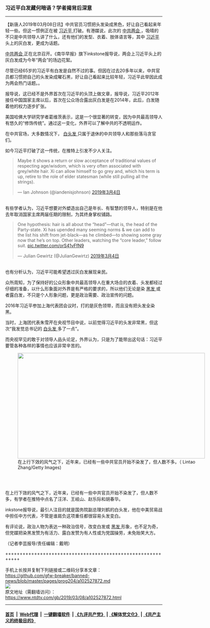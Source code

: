 ### 习近平白发藏何暗语？学者揭背后深意
------------------------

<div class="post_content" itemprop="articleBody">
 <p>
  【新唐人2019年03月08日讯】中共官员习惯把头发染成黑色，好让自己看起来年轻一些。但这一惯例正在被
  <a href="https://www.ntdtv.com/gb/习近平.htm">
   习近平
  </a>
  打破。有港媒说，此次的
  <a href="https://www.ntdtv.com/gb/中共两会.htm">
   中共两会
  </a>
  ，吸晴的不只是中共领导人讲了什么，还有他们的发型、衣着、肢体语言等，其中
  <a href="https://www.ntdtv.com/gb/习近平.htm">
   习近平
  </a>
  头上的灰白发，更成为话题。
 </p>
 <p>
  <a href="https://www.ntdtv.com/gb/中共两会.htm">
   中共两会
  </a>
  正在北京召开。《南华早报》旗下inkstone报导说，两会上习近平头上的灰白发成为今年“两会”的场边花絮。
 </p>
 <p>
  尽管已经65岁的习近平有白发是自然不过的事。但因在过去20多年以来，中共官员都习惯把自己的头发染成曜石黑，好让自己看起来比较年轻，习近平此举因此成为两会热门话题。。
 </p>
 <p>
  报导说，这已经不是外界首次在习近平的头顶上做文章，报导说，习近平2012年接任中国国家主席以后，首次在公众场合露出灰白发是在2014年，此后，白发随着他的权力逐步扩张。
 </p>
 <p>
  美国哈佛大学研究学者葛维茨表示，这是一个很显著的转变，因为中共最高领导人有悠久的“修饰传统”。通过这一变化，外界可以了解中共的不透明运作。
 </p>
 <p>
  在中共官场，大多数情况下，
  <a href="https://www.ntdtv.com/gb/白头发.htm">
   白头发
  </a>
  只属于退休的中共领导人和那些落马贪官们。
 </p>
 <p>
  如今习近平打破了这一传统，在推特上引发不少人关注。
 </p>
 <blockquote class="twitter-tweet" data-lang="zh-cn">
  <p dir="ltr" lang="en">
   Maybe it shows a return or slow acceptance of traditional values of respecting age/wisdom, which is very often associated with grey/white hair. Xi can allow himself to go grey and, which his term is up, retire to the role of elder statesman (while still pulling all the strings).
  </p>
  <p>
   — Ian Johnson (@iandenisjohnson)
   <a href="https://twitter.com/iandenisjohnson/status/1102719055562080257?ref_src=twsrc%5Etfw">
    2019年3月4日
   </a>
  </p>
 </blockquote>
 <p>
  <script async="" charset="utf-8" src="https://platform.twitter.com/widgets.js">
  </script>
  <br/>
  有些学者认为，习近平想要对外塑造出自己是年长、有智慧的领导人，特别是在他去年取消国家主席两届任期的限制，为其终身掌权铺路。
 </p>
 <blockquote class="twitter-tweet" data-conversation="none" data-lang="zh-cn">
  <p dir="ltr" lang="en">
   One hypothesis: hair is all about the “head"—that is, the head of the Party-state. Xi has upended many seeming norms &amp; we can add to the list his shift from jet-black—as he climbed—to showing some gray now that he’s on top. Other leaders, watching the “core leader," follow suit.
   <a href="https://t.co/orS41vFfN9">
    pic.twitter.com/orS41vFfN9
   </a>
  </p>
  <p>
   — Julian Gewirtz (@JulianGewirtz)
   <a href="https://twitter.com/JulianGewirtz/status/1102612453379182594?ref_src=twsrc%5Etfw">
    2019年3月4日
   </a>
  </p>
 </blockquote>
 <p>
  <script async="" charset="utf-8" src="https://platform.twitter.com/widgets.js">
  </script>
  <br/>
  也有分析认为，习近平可能希望透过灰白发展现亲民。
 </p>
 <p>
  众所周知，为了保持好的公众形象中共最高领导人在重大场合的衣着、头发都经过仔细的准备，以什么形象面对外界是有严格的要求的，所以他们无论是染
  <a href="https://www.ntdtv.com/gb/黑发.htm">
   黑发
  </a>
  或者露白发，不只是个人形象问题，更是政治需要、政治宣传的问题。
 </p>
 <p>
  2016年习近平参加上海代表团会议时，打的是灰色领带，而且没有把头发全染黑。
 </p>
 <p>
  当时，上海团代表朱雪芹在央视节目中说，以前觉得习近平的头发非常黑，但这次“我发觉总书记的
  <a href="https://www.ntdtv.com/gb/白头发.htm">
   白头发
  </a>
  多了一点”。
 </p>
 <p>
  而央视罕见的敢于对领导人品头论足，外界认为，只是为了能带出这句话：习近平要管各种各样的事情也应该非常辛苦的。
 </p>
 <figure class="wp-caption alignnone" id="attachment_102527874" style="width: 600px">
  <a href="https://www.ntdtv.com/assets/uploads/2019/03/GettyImages-1128710115.jpg">
   <img alt="" class="size-medium wp-image-102527874" height="338" src="https://www.ntdtv.com/assets/uploads/2019/03/GettyImages-1128710115-600x338.jpg" width="600"/>
  </a>
  <br/><figcaption class="wp-caption-text">
   在上行下效的风气之下，近年来，已经有一些中共官员开始不染发了，但人数不多。（ Lintao Zhang/Getty Images)
  </figcaption><br/>
 </figure><br/>
 <p>
  在上行下效的风气之下，近年来，已经有一些中共官员开始不染发了，但人数不多，有学者在推特中点名了汪洋、王岐山、赵乐际和胡春华。
 </p>
 <p>
  inkstone报导说，最引人注目的就是国务院副总理刘鹤的白头发，他在中美贸易战中担任中方代表，不管是谁肩负这项重任都很容易头发变白。
 </p>
 <p>
  有评论说，政治人物为表达一种政治信号，改变白发或
  <a href="https://www.ntdtv.com/gb/黑发.htm">
   黑发
  </a>
  形象，也不足为奇，但党媒把染黑发赞为有活力、露白发赞为有人性或为党国操劳，未免贻笑大方。
 </p>
 <p>
  （记者李芸报导/责任编辑：戴明）
 </p>
 <div class="single_ad">
 </div>
</div>

+++++++++++++++++++++++++++++++++++++++++++++++++++++++++++<br/><br/>
手机上长按并复制下列链接或二维码分享本文章：<br/>
https://github.com/gfw-breaker/banned-news/blob/master/pages/prog204/a102527872.md <br/>
<a href='https://github.com/gfw-breaker/banned-news/blob/master/pages/prog204/a102527872.md'><img src='https://github.com/gfw-breaker/banned-news/blob/master/pages/prog204/a102527872.md.png'/></a> <br/>
原文地址（需翻墙访问）：https://www.ntdtv.com/gb/2019/03/08/a102527872.html


------------------------
#### [首页](https://github.com/gfw-breaker/banned-news/blob/master/README.md) &nbsp;|&nbsp; [Web代理](https://github.com/labour-camp/helloworld) &nbsp;|&nbsp; [一键翻墙软件](https://github.com/gfw-breaker/nogfw/blob/master/README.md) &nbsp;| [《九评共产党》](https://github.com/gfw-breaker/9ping.md/blob/master/README.md#九评之一评共产党是什么) | [《解体党文化》](https://github.com/gfw-breaker/jtdwh.md/blob/master/README.md) | [《共产主义的终极目的》](https://github.com/gfw-breaker/gczydzjmd.md/blob/master/README.md)

